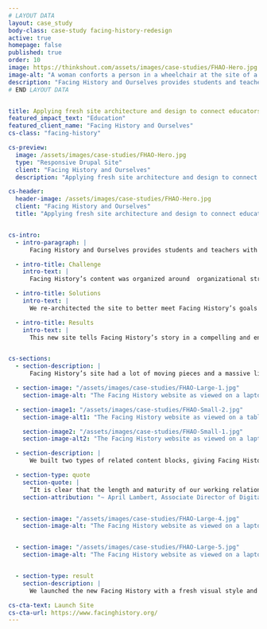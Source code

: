 ```yaml
---
# LAYOUT DATA
layout: case_study
body-class: case-study facing-history-redesign
active: true
homepage: false
published: true
order: 10
image: https://thinkshout.com/assets/images/case-studies/FHAO-Hero.jpg
image-alt: "A woman conforts a person in a wheelchair at the site of a WWII concentration camp."
description: "Facing History and Ourselves provides students and teachers with educational resources that examine historical and modern bigotry. They seek to safeguard a more humane citizenry by encouraging careful study of prejudice as it affects our communities."
# END LAYOUT DATA


title: Applying fresh site architecture and design to connect educators with resources to combat bigotry.
featured_impact_text: "Education"
featured_client_name: "Facing History and Ourselves"
cs-class: "facing-history"

cs-preview:
  image: /assets/images/case-studies/FHAO-Hero.jpg
  type: "Responsive Drupal Site"
  client: "Facing History and Ourselves"
  description: "Applying fresh site architecture and design to connect educators with resources to combat bigotry."

cs-header:
  header-image: /assets/images/case-studies/FHAO-Hero.jpg
  client: "Facing History and Ourselves"
  title: "Applying fresh site architecture and design to connect educators with resources to combat bigotry."


cs-intro:
  - intro-paragraph: |
      Facing History and Ourselves provides students and teachers with educational resources that examine historical and modern bigotry. They seek to safeguard a more humane citizenry by encouraging careful study of prejudice as it affects our communities.

  - intro-title: Challenge
    intro-text: |
      Facing History’s content was organized around  organizational structures rather than visitor needs and desires.

  - intro-title: Solutions
    intro-text: |
      We re-architected the site to better meet Facing History’s goals of communicating the importance and value of the work they do. These structural changes also supported design changes required to move their site from D6 to D7.

  - intro-title: Results
    intro-text: |
      This new site tells Facing History’s story in a compelling and engaging way, encouraging users to dive deeper into the wealth of carefully curated information that awaits them.


cs-sections:
  - section-description: |
      Facing History’s site had a lot of moving pieces and a massive library of content that needed to be displayed in a variety of ways - from card views and teasers to full, detailed pages. We developed new calls to action that encouraged user engagement with the content. Image styling was a major element of this redesign, transforming what was formerly a primarily text-based site into a highly visual educational experience.

  - section-image: "/assets/images/case-studies/FHAO-Large-1.jpg"
    section-image-alt: "The Facing History website as viewed on a laptop"

  - section-image1: "/assets/images/case-studies/FHAO-Small-2.jpg"
    section-image-alt1: "The Facing History website as viewed on a tablet"

    section-image2: "/assets/images/case-studies/FHAO-Small-1.jpg"
    section-image-alt2: "The Facing History website as viewed on a laptop - reversed!"

  - section-description: |
      We built two types of related content blocks, giving Facing History the tools to pull users deeper into their content. The first was a related content block where editors could reference any number of pieces of content or media, and then have them rendered in an attractive card view below or beside the primary content. When a curated block of related content isn’t available, we use Apache Solr’s “More Like This” functionality to display relevant content based on its similarity with the primary content. These same blocks can also show related or relevant upcoming events. To the site visitor, there’s no difference between how the blocks appear, but the flexibility affords Facing History’s team the ability to carefully curate the most important content without worrying about breaking the experience in other areas.

  - section-type: quote
    section-quote: |
      “It is clear that the length and maturity of our working relationship with ThinkShout has brought us to a highly functioning, productive, and positive place. It is also very apparent that ThinkShout deeply understands Facing History’s digital landscape, our goals, and our staff/stakeholder needs. We’ve had a true partnership in executing every element of this project from discovery through to post-launch polish.”
    section-attribution: "~ April Lambert, Associate Director of Digital Infrastructure, Facing History and Ourselves"


  - section-image: "/assets/images/case-studies/FHAO-Large-4.jpg"
    section-image-alt: "The Facing History website as viewed on a laptop and a smartphone"


  - section-image: "/assets/images/case-studies/FHAO-Large-5.jpg"
    section-image-alt: "The Facing History website as viewed on a laptop - top down"


  - section-type: result
    section-description: |
      We launched the new Facing History with a fresh visual style and revamped information architecture. This new site tells Facing History’s story in a compelling and engaging way, encouraging users to dive deeper into the wealth of carefully curated information that awaits them.

cs-cta-text: Launch Site
cs-cta-url: https://www.facinghistory.org/
---
```


